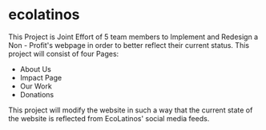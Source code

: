 # ecolatinos
This Project is Joint Effort of 5 team members to Implement and Redesign a Non - Profit's webpage in order to better reflect their current status.
This project will consist of four Pages: 
- About Us
- Impact Page
- Our Work
- Donations 

This project will modify the website in such a way that the current state of the website is reflected 
from EcoLatinos' social media feeds.